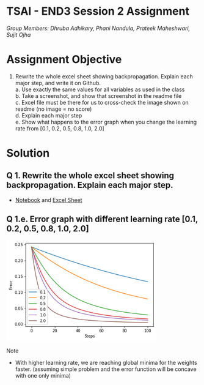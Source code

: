 # TSAI - END3 Session 2 Assignment
*Group Members: Dhruba Adhikary, Phani Nandula, Prateek Maheshwari, Sujit Ojha*

# Assignment Objective
1. Rewrite the whole excel sheet showing backpropagation. Explain each major step, and write it on Github.  
   a. Use exactly the same values for all variables as used in the class  
   b. Take a screenshot, and show that screenshot in the readme file  
   c. Excel file must be there for us to cross-check the image shown on readme (no image = no score)  
   d. Explain each major step  
   e. Show what happens to the error graph when you change the learning rate from [0.1, 0.2, 0.5, 0.8, 1.0, 2.0]   


# Solution
## Q 1. Rewrite the whole excel sheet showing backpropagation. Explain each major step.
- [Notebook](Back_Prop_NN.ipynb.ipynb) and [Excel Sheet](Book1.xlsx)
## Q 1.e. Error graph with different learning rate [0.1, 0.2, 0.5, 0.8, 1.0, 2.0] 

![](./images/Error_vs_steps_for_different_learning_rates.png)

Note
- With higher learning rate, we are reaching global minima for the weights faster. (assuming simple problem and the error function will be concave with one only minima)

